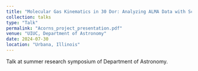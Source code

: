 ```yaml
---
title: "Molecular Gas Kinematics in 30 Dor: Analyzing ALMA Data with Scousepy and Acorns"
collection: talks
type: "Talk"
permalink: "Acorns_project_presentation.pdf"
venue: "UIUC, Department of Astronomy"
date: 2024-07-30
location: "Urbana, Illinois"
---
```


Talk at summer research symposium of Department of Astronomy. 

